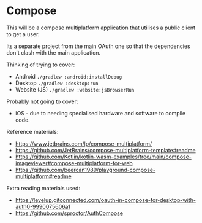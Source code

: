 # Compose
This will be a compose multiplatform application that utilises a public client to get a user.  

Its a separate project from the main OAuth one so that the dependencies don't clash with the main application.  

Thinking of trying to cover:
* Android `./gradlew :android:installDebug`
* Desktop `./gradlew :desktop:run`
* Website (JS) `./gradlew :website:jsBrowserRun`

Probably not going to cover:
* iOS - due to needing specialised hardware and software to compile code.

Reference materials:
* https://www.jetbrains.com/lp/compose-multiplatform/
* https://github.com/JetBrains/compose-multiplatform-template#readme
* https://github.com/Kotlin/kotlin-wasm-examples/tree/main/compose-imageviewer#compose-multiplatform-for-web
* https://github.com/beercan1989/playground-compose-multiplatform#readme

Extra reading materials used:
* https://levelup.gitconnected.com/oauth-in-compose-for-desktop-with-auth0-9990075606a1
* https://github.com/sproctor/AuthCompose

